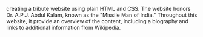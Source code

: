 creating a tribute website using plain HTML and CSS. The website honors Dr. A.P.J. Abdul Kalam, known as the "Missile Man of India." Throughout this website, it provide an overview of the content, including a biography and links to additional information from Wikipedia.
